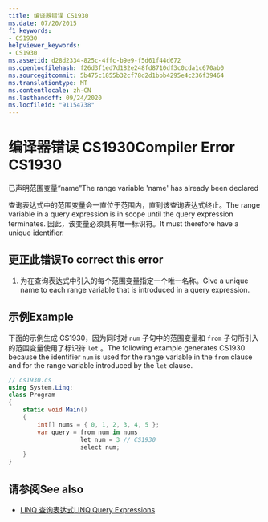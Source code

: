 ```yaml
---
title: 编译器错误 CS1930
ms.date: 07/20/2015
f1_keywords:
- CS1930
helpviewer_keywords:
- CS1930
ms.assetid: d28d2334-825c-4ffc-b9e9-f5d61f44d672
ms.openlocfilehash: f26d3f1ed7d182e248fd8710df3c0cda1c670ab0
ms.sourcegitcommit: 5b475c1855b32cf78d2d1bbb4295e4c236f39464
ms.translationtype: MT
ms.contentlocale: zh-CN
ms.lasthandoff: 09/24/2020
ms.locfileid: "91154738"
---
```

# <a name="compiler-error-cs1930"></a><span data-ttu-id="2c2b7-102">编译器错误 CS1930</span><span class="sxs-lookup"><span data-stu-id="2c2b7-102">Compiler Error CS1930</span></span>

<span data-ttu-id="2c2b7-103">已声明范围变量“name”</span><span class="sxs-lookup"><span data-stu-id="2c2b7-103">The range variable 'name' has already been declared</span></span>  
  
 <span data-ttu-id="2c2b7-104">查询表达式中的范围变量会一直位于范围内，直到该查询表达式终止。</span><span class="sxs-lookup"><span data-stu-id="2c2b7-104">The range variable in a query expression is in scope until the query expression terminates.</span></span> <span data-ttu-id="2c2b7-105">因此，该变量必须具有唯一标识符。</span><span class="sxs-lookup"><span data-stu-id="2c2b7-105">It must therefore have a unique identifier.</span></span>  
  
## <a name="to-correct-this-error"></a><span data-ttu-id="2c2b7-106">更正此错误</span><span class="sxs-lookup"><span data-stu-id="2c2b7-106">To correct this error</span></span>  
  
1. <span data-ttu-id="2c2b7-107">为在查询表达式中引入的每个范围变量指定一个唯一名称。</span><span class="sxs-lookup"><span data-stu-id="2c2b7-107">Give a unique name to each range variable that is introduced in a query expression.</span></span>  
  
## <a name="example"></a><span data-ttu-id="2c2b7-108">示例</span><span class="sxs-lookup"><span data-stu-id="2c2b7-108">Example</span></span>  

 <span data-ttu-id="2c2b7-109">下面的示例生成 CS1930，因为同时对 `num` 子句中的范围变量和 `from` 子句所引入的范围变量使用了标识符 `let` 。</span><span class="sxs-lookup"><span data-stu-id="2c2b7-109">The following example generates CS1930 because the identifier `num` is used for the range variable in the `from` clause and for the range variable introduced by the `let` clause.</span></span>  
  
```csharp  
// cs1930.cs  
using System.Linq;  
class Program  
{  
    static void Main()  
    {  
        int[] nums = { 0, 1, 2, 3, 4, 5 };  
        var query = from num in nums  
                    let num = 3 // CS1930  
                    select num;
    }  
}  
```  
  
## <a name="see-also"></a><span data-ttu-id="2c2b7-110">请参阅</span><span class="sxs-lookup"><span data-stu-id="2c2b7-110">See also</span></span>

- [<span data-ttu-id="2c2b7-111">LINQ 查询表达式</span><span class="sxs-lookup"><span data-stu-id="2c2b7-111">LINQ Query Expressions</span></span>](../linq/index.md)
